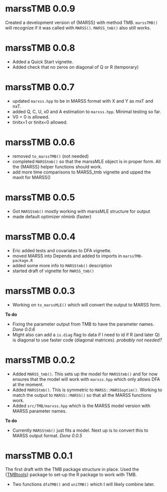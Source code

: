 # marssTMB 0.0.9

Created a development version of {MARSS} with method TMB. `marssTMB()` will recognize if it was called with `MARSS()`. `MARSS_tmb()` also still works.

# marssTMB 0.0.8

* Added a Quick Start vignette.
* Added check that no zeros on diagonal of Q or R (temporary)

# marssTMB 0.0.7

* updated `marxss.hpp` to be in MARSS format with X and Y as mxT and nxT.
* added Q, C, U, x0 and A estimation to `marxss.hpp`. Minimal testing so far.
* V0 = 0 is allowed.
* tinitx=1 or tinitx=0 allowed.

# marssTMB 0.0.6

* removed `to_marssTMB()` (not needed)
* completed `MARSStmb()` so that the marssMLE object is in proper form. All the {MARSS} helper functions should work.
* add more time comparisons to MARSS_tmb vignette and upped the maxit for MARSS()

# marssTMB 0.0.5

* Got `MARSStmb()` mostly working with marssMLE structure for output
* made default optimizer nlminb (faster)

# marssTMB 0.0.4

* Eric added tests and covariates to DFA vignette.
* moved MARSS into Depends and added to imports in `marssTMB-package.R`
* added some more info to `MARSStmb()` description
* started draft of vignette for `MARSS_tmb()`

# marssTMB 0.0.3

* Working on `to_marssMLE()` which will convert the output to MARSS form.

**To do**

* Fixing the parameter output from TMB to have the parameter names. *Done 0.0.6*
* Might also can add a `is.diag` flag to data if I need to id if R (and later Q) is diagonal to use faster code (diagonal matrices). *probably not needed?*

# marssTMB 0.0.2

* Added `MARSS_tmb()`. This sets up the model for `MARSStmb()` and for now ensures that the model will work with `marxss.hpp` which only allows DFA at the moment.
* Added `MARSStmb()`. This is symmetric to `MARSS::MARSSoptim()`. Working to match the output to `MARSS::MARSS()` so that all the MARSS functions work.
* Added `src/TMB/marxss.hpp` which is the MARSS model version with MARSS parameter names.

**To do**

* Currently `MARSStmb()` just fits a model. Next up is to convert this to MARSS output format.  *Done 0.0.5*

# marssTMB 0.0.1

The first draft with the TMB package structure in place. Used the {[TMBtools](https://github.com/mlysy/TMBtools)} package to set-up the R package to work with TMB.

* Two functions `dfaTMB()` and `uniTMB()` which I will likely combine later.

<!--

## Breaking changes

* 

* 

## New features

* 

## Bug fixes

* 
-->